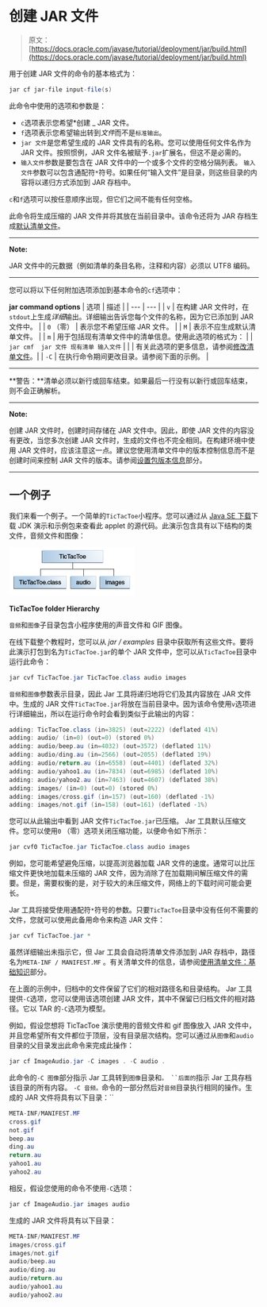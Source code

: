 # 创建 JAR 文件

> 原文： [https://docs.oracle.com/javase/tutorial/deployment/jar/build.html](https://docs.oracle.com/javase/tutorial/deployment/jar/build.html)

用于创建 JAR 文件的命令的基本格式为：

```java
jar cf jar-file input-file(s)

```

此命令中使用的选项和参数是：

*   `c`选项表示您希望*创建 _ JAR 文件。
*   `f`选项表示您希望输出转到*文件*而不是`标准输出`。
*   `jar 文件`是您希望生成的 JAR 文件具有的名称。您可以使用任何文件名作为 JAR 文件。按照惯例，JAR 文件名被赋予`.jar`扩展名，但这不是必需的。
*   `输入文件`参数是要包含在 JAR 文件中的一个或多个文件的空格分隔列表。 `输入文件`参数可以包含通配符`*`符号。如果任何“输入文件”是目录，则这些目录的内容将以递归方式添加到 JAR 存档中。

`c`和`f`选项可以按任意顺序出现，但它们之间不能有任何空格。

此命令将生成压缩的 JAR 文件并将其放在当前目录中。该命令还将为 JAR 存档生成[默认清单文件](defman.html)。

* * *

**Note:** 

JAR 文件中的元数据（例如清单的条目名称，注释和内容）必须以 UTF8 编码。

* * *

您可以将以下任何附加选项添加到基本命令的`cf`选项中：

**jar command options**
| 选项 | 描述 |
| --- | --- |
| `v` | 在构建 JAR 文件时，在`stdout`上生成*详细*输出。详细输出告诉您每个文件的名称，因为它已添加到 JAR 文件中。 |
| `0` （零） | 表示您不希望压缩 JAR 文件。 |
| `M` | 表示不应生成默认清单文件。 |
| `m` | 用于包括现有清单文件中的清单信息。使用此选项的格式为：
| | `jar cmf  jar 文件 现有清单 输入文件` |
| | 有关此选项的更多信息，请参阅[修改清单文件](modman.html)。|
| `-C` | 在执行命令期间更改目录。请参阅下面的示例。 |

* * *

**警告：**清单必须以新行或回车结束。如果最后一行没有以新行或回车结束，则不会正确解析。

* * *

**Note:** 

创建 JAR 文件时，创建时间存储在 JAR 文件中。因此，即使 JAR 文件的内容没有更改，当您多次创建 JAR 文件时，生成的文件也不完全相同。在构建环境中使用 JAR 文件时，应该注意这一点。建议您使用清单文件中的版本控制信息而不是创建时间来控制 JAR 文件的版本。请参阅[设置包版本信息](packageman.html)部分。

* * *

## 一个例子

我们来看一个例子。一个简单的`TicTacToe`小程序。您可以通过从 [Java SE 下载](http://www.oracle.com/technetwork/java/javase/downloads/index.html)下载 JDK 演示和示例包来查看此 applet 的源代码。此演示包含具有以下结构的类文件，音频文件和图像：

![TicTacToe folder Hierarchy](img/562a451db5e5ce820d754b8d57666280.jpg)

**TicTacToe folder Hierarchy**



`音频`和`图像`子目录包含小程序使用的声音文件和 GIF 图像。

在线下载整个教程时，您可以从 _jar / examples_ 目录中获取所有这些文件。要将此演示打包到名为`TicTacToe.jar`的单个 JAR 文件中，您可以从`TicTacToe`目录中运行此命令：

```java
jar cvf TicTacToe.jar TicTacToe.class audio images

```

`音频`和`图像`参数表示目录​​，因此 Jar 工具将递归地将它们及其内容放在 JAR 文件中。生成的 JAR 文件`TicTacToe.jar`将放在当前目录中。因为该命令使用`v`选项进行详细输出，所以在运行命令时会看到类似于此输出的内容：

```java
adding: TicTacToe.class (in=3825) (out=2222) (deflated 41%)
adding: audio/ (in=0) (out=0) (stored 0%)
adding: audio/beep.au (in=4032) (out=3572) (deflated 11%)
adding: audio/ding.au (in=2566) (out=2055) (deflated 19%)
adding: audio/return.au (in=6558) (out=4401) (deflated 32%)
adding: audio/yahoo1.au (in=7834) (out=6985) (deflated 10%)
adding: audio/yahoo2.au (in=7463) (out=4607) (deflated 38%)
adding: images/ (in=0) (out=0) (stored 0%)
adding: images/cross.gif (in=157) (out=160) (deflated -1%)
adding: images/not.gif (in=158) (out=161) (deflated -1%)

```

您可以从此输出中看到 JAR 文件`TicTacToe.jar`已压缩。 Jar 工具默认压缩文件。您可以使用`0` （零）选项关闭压缩功能，以便命令如下所示：

```java
jar cvf0 TicTacToe.jar TicTacToe.class audio images

```

例如，您可能希望避免压缩，以提高浏览器加载 JAR 文件的速度。通常可以比压缩文件更快地加载未压缩的 JAR 文件，因为消除了在加载期间解压缩文件的需要。但是，需要权衡的是，对于较大的未压缩文件，网络上的下载时间可能会更长。

Jar 工具将接受使用通配符`*`符号的参数。只要`TicTacToe`目录中没有任何不需要的文件，您就可以使用此备用命令来构造 JAR 文件：

```java
jar cvf TicTacToe.jar *

```

虽然详细输出未指示它，但 Jar 工具会自动将清单文件添加到 JAR 存档中，路径名为`META-INF / MANIFEST.MF` 。有关清单文件的信息，请参阅[使用清单文件：基础知识](manifestindex.html)部分。

在上面的示例中，归档中的文件保留了它们的相对路径名和目录结构。 Jar 工具提供`-C`选项，您可以使用该选项创建 JAR 文件，其中不保留已归档文件的相对路径。它以 TAR 的`-C`选项为模型。

例如，假设您想将 TicTacToe 演示使用的音频文件和 gif 图像放入 JAR 文件中，并且您希望所有文件都位于顶层，没有目录层次结构。您可以通过从`图像`和`audio`目录的父目录发出此命令来完成此操作：

```java
jar cf ImageAudio.jar -C images . -C audio .

```

此命令的`-C 图像`部分指示 Jar 工具转到`图像`目录和`。 ``后面的`指示 Jar 工具存档该目录的所有内容。 `-C 音频。`命令的一部分然后对`音频`目录执行相同的操作。生成的 JAR 文件将具有以下目录：``

```java
META-INF/MANIFEST.MF
cross.gif
not.gif
beep.au
ding.au
return.au
yahoo1.au
yahoo2.au

```

相反，假设您使用的命令不使用`-C`选项：

```java
jar cf ImageAudio.jar images audio

```

生成的 JAR 文件将具有以下目录：

```java
META-INF/MANIFEST.MF
images/cross.gif
images/not.gif
audio/beep.au
audio/ding.au
audio/return.au
audio/yahoo1.au
audio/yahoo2.au

```